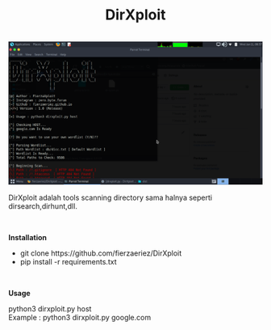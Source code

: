 <center><h1>DirXploit</h1></center>
<br>
<img src="Screenshot at 2023-01-11 08-57-12.png">
<p> DirXploit adalah tools scanning directory sama halnya seperti dirsearch,dirhunt,dll.</p>
<br>
<p><b>Installation</b></p>
<ul>
  <li>git clone https://github.com/fierzaeriez/DirXploit</li>
  <li>pip install -r requirements.txt</li>
</ul>
<br>
<p><b>Usage</b></p>
<p>python3 dirxploit.py host<br>Example : python3 dirxploit.py google.com</p>
